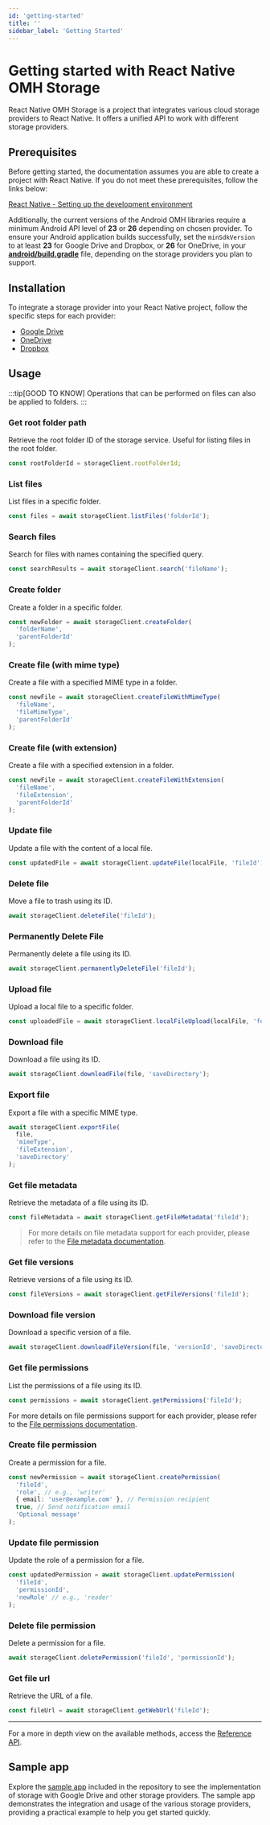 ```yaml
---
id: 'getting-started'
title: ''
sidebar_label: 'Getting Started'
---
```


# Getting started with React Native OMH Storage

React Native OMH Storage is a project that integrates various cloud storage providers to React Native. It offers a unified API to work with different storage providers.

## Prerequisites

Before getting started, the documentation assumes you are able to create a project with React Native. If you do not meet these prerequisites, follow the links below:

[React Native - Setting up the development environment](https://reactnative.dev/docs/environment-setup)

Additionally, the current versions of the Android OMH libraries require a minimum Android API level of **23** or **26** depending on chosen provider. To ensure your Android application builds successfully, set the `minSdkVersion` to at least **23** for Google Drive and Dropbox, or **26** for OneDrive, in your [**android/build.gradle**](https://github.com/openmobilehub/react-native-omh-storage/blob/main/apps/sample-app/android/build.gradle#L4) file, depending on the storage providers you plan to support.

## Installation

To integrate a storage provider into your React Native project, follow the specific steps for each provider:

- [Google Drive](https://openmobilehub.github.io/react-native-omh-storage/docs/googledrive)
- [OneDrive](https://openmobilehub.github.io/react-native-omh-storage/docs/onedrive)
- [Dropbox](https://openmobilehub.github.io/react-native-omh-storage/docs/dropbox)

## Usage

:::tip[GOOD TO KNOW]
Operations that can be performed on files can also be applied to folders.
:::

### Get root folder path

Retrieve the root folder ID of the storage service. Useful for listing files in the root folder.

```typescript
const rootFolderId = storageClient.rootFolderId;
```

### List files

List files in a specific folder.

```typescript
const files = await storageClient.listFiles('folderId');
```

### Search files

Search for files with names containing the specified query.

```typescript
const searchResults = await storageClient.search('fileName');
```

### Create folder

Create a folder in a specific folder.

```typescript
const newFolder = await storageClient.createFolder(
  'folderName',
  'parentFolderId'
);
```

### Create file (with mime type)

Create a file with a specified MIME type in a folder.

```typescript
const newFile = await storageClient.createFileWithMimeType(
  'fileName',
  'fileMimeType',
  'parentFolderId'
);
```

### Create file (with extension)

Create a file with a specified extension in a folder.

```typescript
const newFile = await storageClient.createFileWithExtension(
  'fileName',
  'fileExtension',
  'parentFolderId'
);
```

### Update file

Update a file with the content of a local file.

```typescript
const updatedFile = await storageClient.updateFile(localFile, 'fileId');
```

### Delete file

Move a file to trash using its ID.

```typescript
await storageClient.deleteFile('fileId');
```

### Permanently Delete File

Permanently delete a file using its ID.

```typescript
await storageClient.permanentlyDeleteFile('fileId');
```

### Upload file

Upload a local file to a specific folder.

```typescript
const uploadedFile = await storageClient.localFileUpload(localFile, 'folderId');
```

### Download file

Download a file using its ID.

```typescript
await storageClient.downloadFile(file, 'saveDirectory');
```

### Export file

Export a file with a specific MIME type.

```typescript
await storageClient.exportFile(
  file,
  'mimeType',
  'fileExtension',
  'saveDirectory'
);
```

### Get file metadata

Retrieve the metadata of a file using its ID.

```typescript
const fileMetadata = await storageClient.getFileMetadata('fileId');
```

> For more details on file metadata support for each provider, please refer to the [File metadata documentation](https://github.com/openmobilehub/react-native-omh-storage/blob/main/README.md#file-metadata).

### Get file versions

Retrieve versions of a file using its ID.

```typescript
const fileVersions = await storageClient.getFileVersions('fileId');
```

### Download file version

Download a specific version of a file.

```typescript
await storageClient.downloadFileVersion(file, 'versionId', 'saveDirectory');
```

### Get file permissions

List the permissions of a file using its ID.

```typescript
const permissions = await storageClient.getPermissions('fileId');
```

For more details on file permissions support for each provider, please refer to the [File permissions documentation](https://github.com/openmobilehub/react-native-omh-storage/blob/main/README.md#file-permissions).

### Create file permission

Create a permission for a file.

```typescript
const newPermission = await storageClient.createPermission(
  'fileId',
  'role', // e.g., 'writer'
  { email: 'user@example.com' }, // Permission recipient
  true, // Send notification email
  'Optional message'
);
```

### Update file permission

Update the role of a permission for a file.

```typescript
const updatedPermission = await storageClient.updatePermission(
  'fileId',
  'permissionId',
  'newRole' // e.g., 'reader'
);
```

### Delete file permission

Delete a permission for a file.

```typescript
await storageClient.deletePermission('fileId', 'permissionId');
```

### Get file url

Retrieve the URL of a file.

```typescript
const fileUrl = await storageClient.getWebUrl('fileId');
```

---

For a more in depth view on the available methods, access the [Reference API](https://openmobilehub.github.io/react-native-omh-storage/docs/api/core/src/interfaces/IStorageClient).

## Sample app

Explore the [sample app](https://openmobilehub.github.io/react-native-omh-storage/docs/sample-app) included in the repository to see the implementation of storage with Google Drive and other storage providers. The sample app demonstrates the integration and usage of the various storage providers, providing a practical example to help you get started quickly.
